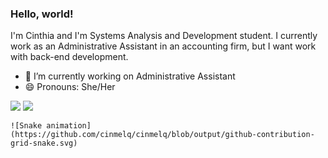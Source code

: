 ### Hello, world!
I'm Cinthia and I'm Systems Analysis and Development student.
I currently work as an Administrative Assistant in an accounting firm, but I want work with back-end development.

- 🔭 I’m currently working on Administrative Assistant
- 😄 Pronouns: She/Her

<div> 
  <a href="https://instagram.com/cinmelq" target="_blank"><img src="https://img.shields.io/badge/Instagram-E4405F?style=for-the-badge&logo=instagram&logoColor=white" target="_blank"></a>
  <a href="https://www.linkedin.com/in/cinthia-melquiades-38479114b" target="_blank"><img src="https://img.shields.io/badge/-LinkedIn-%230077B5?style=for-the-badge&logo=linkedin&logoColor=white" target="_blank"></a>
  
    ![Snake animation](https://github.com/cinmelq/cinmelq/blob/output/github-contribution-grid-snake.svg)
  
  <div>
